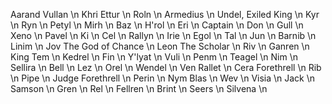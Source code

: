Aarand Vullan	\n
Khri Ettur	\n
Roln	\n
Armedius	\n
Undel, Exiled King	\n
Kyr	\n
Ryn	\n
Petyl	\n
Mirh	\n
Baz	\n
H'rol	\n
Eri	\n
Captain	\n
Don	\n
Gull	\n
Xeno	\n
Pavel	\n
Ki	\n
Cel	\n
Rallyn	\n
Irie	\n
Egol	\n
Tal	\n
Jun	\n
Barnib	\n
Linim	\n
Jov The God of Chance	\n
Leon The Scholar	\n
Riv	\n
Ganren	\n
King Tem	\n
Kedrel	\n
Fin	\n
Y'lyat	\n
Vuli	\n
Penm	\n
Teagel 	\n
Nim	\n
Sellira	\n
Bell 	\n
Lez	\n
Orel	\n
Wendel	\n
Ven Rallet	\n
Cera Forethrell	\n
Rib	\n
Pipe	\n
Judge Forethrell	\n
Perin	\n
Nym Blas	\n
Wev	\n
Visia	\n
Jack	\n
Samson	\n
Gren	\n
Rel	\n
Fellren	\n
Brint	\n
Seers	\n
Silvena	\n